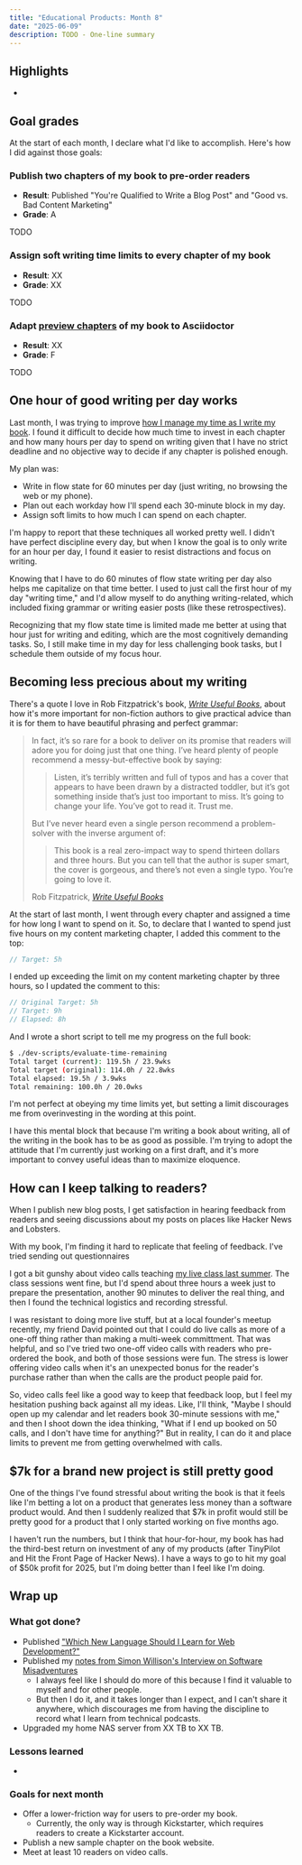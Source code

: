 ```yaml
---
title: "Educational Products: Month 8"
date: "2025-06-09"
description: TODO - One-line summary
---
```


## Highlights

-

## Goal grades

At the start of each month, I declare what I'd like to accomplish. Here's how I did against those goals:

### Publish two chapters of my book to pre-order readers

- **Result**: Published "You're Qualified to Write a Blog Post" and "Good vs. Bad Content Marketing"
- **Grade**: A

TODO

### Assign soft writing time limits to every chapter of my book

- **Result**: XX
- **Grade**: XX

TODO

### Adapt [preview chapters](https://refactoringenglish.com/chapters/) of my book to Asciidoctor

- **Result**: XX
- **Grade**: F

TODO

## One hour of good writing per day works

Last month, I was trying to improve [how I manage my time as I write my book](/retrospectives/2025/05/#managing-my-time-as-i-write-a-book). I found it difficult to decide how much time to invest in each chapter and how many hours per day to spend on writing given that I have no strict deadline and no objective way to decide if any chapter is polished enough.

My plan was:

- Write in flow state for 60 minutes per day (just writing, no browsing the web or my phone).
- Plan out each workday how I'll spend each 30-minute block in my day.
- Assign soft limits to how much I can spend on each chapter.

I'm happy to report that these techniques all worked pretty well. I didn't have perfect discipline every day, but when I know the goal is to only write for an hour per day, I found it easier to resist distractions and focus on writing.

Knowing that I have to do 60 minutes of flow state writing per day also helps me capitalize on that time better. I used to just call the first hour of my day "writing time," and I'd allow myself to do anything writing-related, which included fixing grammar or writing easier posts (like these retrospectives).

Recognizing that my flow state time is limited made me better at using that hour just for writing and editing, which are the most cognitively demanding tasks. So, I still make time in my day for less challenging book tasks, but I schedule them outside of my focus hour.

## Becoming less precious about my writing

There's a quote I love in Rob Fitzpatrick's book, [_Write Useful Books_](https://www.usefulbooks.com/book), about how it's more important for non-fiction authors to give practical advice than it is for them to have beautiful phrasing and perfect grammar:

> In fact, it’s so rare for a book to deliver on its promise that readers will adore you for doing just that one thing. I’ve heard plenty of people recommend a messy-but-effective book by saying:
>
> > Listen, it’s terribly written and full of typos and has a cover that appears to have been drawn by a distracted toddler, but it’s got something inside that’s just too important to miss. It’s going to change your life. You’ve got to read it. Trust me.
>
> But I’ve never heard even a single person recommend a problem-solver with the inverse argument of:
>
> > This book is a real zero-impact way to spend thirteen dollars and three hours. But you can tell that the author is super smart, the cover is gorgeous, and there’s not even a single typo. You’re going to love it.
>
> Rob Fitzpatrick, [_Write Useful Books_](https://www.usefulbooks.com/book)

At the start of last month, I went through every chapter and assigned a time for how long I want to spend on it. So, to declare that I wanted to spend just five hours on my content marketing chapter, I added this comment to the top:

```c
// Target: 5h
```

I ended up exceeding the limit on my content marketing chapter by three hours, so I updated the comment to this:

```c
// Original Target: 5h
// Target: 9h
// Elapsed: 8h
```

And I wrote a short script to tell me my progress on the full book:

```bash
$ ./dev-scripts/evaluate-time-remaining
Total target (current): 119.5h / 23.9wks
Total target (original): 114.0h / 22.8wks
Total elapsed: 19.5h / 3.9wks
Total remaining: 100.0h / 20.0wks
```

I'm not perfect at obeying my time limits yet, but setting a limit discourages me from overinvesting in the wording at this point.

I have this mental block that because I'm writing a book about writing, all of the writing in the book has to be as good as possible. I'm trying to adopt the attitude that I'm currently just working on a first draft, and it's more important to convey useful ideas than to maximize eloquence.

## How can I keep talking to readers?

When I publish new blog posts, I get satisfaction in hearing feedback from readers and seeing discussions about my posts on places like Hacker News and Lobsters.

With my book, I'm finding it hard to replicate that feeling of feedback. I've tried sending out questionnaires

I got a bit gunshy about video calls teaching [my live class last summer](/notes/htfp-live/). The class sessions went fine, but I'd spend about three hours a week just to prepare the presentation, another 90 minutes to deliver the real thing, and then I found the technical logistics and recording stressful.

I was resistant to doing more live stuff, but at a local founder's meetup recently, my friend David pointed out that I could do live calls as more of a one-off thing rather than making a multi-week committment. That was helpful, and so I've tried two one-off video calls with readers who pre-ordered the book, and both of those sessions were fun. The stress is lower offering video calls when it's an unexpected bonus for the reader's purchase rather than when the calls are the product people paid for.

So, video calls feel like a good way to keep that feedback loop, but I feel my hesitation pushing back against all my ideas. Like, I'll think, "Maybe I should open up my calendar and let readers book 30-minute sessions with me," and then I shoot down the idea thinking, "What if I end up booked on 50 calls, and I don't have time for anything?" But in reality, I can do it and place limits to prevent me from getting overwhelmed with calls.

## $7k for a brand new project is still pretty good

One of the things I've found stressful about writing the book is that it feels like I'm betting a lot on a product that generates less money than a software product would. And then I suddenly realized that $7k in profit would still be pretty good for a product that I only started working on five months ago.

I haven't run the numbers, but I think that hour-for-hour, my book has had the third-best return on investment of any of my products (after TinyPilot and Hit the Front Page of Hacker News). I have a ways to go to hit my goal of $50k profit for 2025, but I'm doing better than I feel like I'm doing.

## Wrap up

### What got done?

- Published ["Which New Language Should I Learn for Web Development?"](/notes/which-new-language/)
- Published my [notes from Simon Willison's Interview on Software Misadventures](/notes/simon-willison-software-misadventures/)
  - I always feel like I should do more of this because I find it valuable to myself and for other people.
  - But then I do it, and it takes longer than I expect, and I can't share it anywhere, which discourages me from having the discipline to record what I learn from technical podcasts.
- Upgraded my home NAS server from XX TB to XX TB.

### Lessons learned

-

### Goals for next month

- Offer a lower-friction way for users to pre-order my book.
  - Currently, the only way is through Kickstarter, which requires readers to create a Kickstarter account.
- Publish a new sample chapter on the book website.
- Meet at least 10 readers on video calls.
